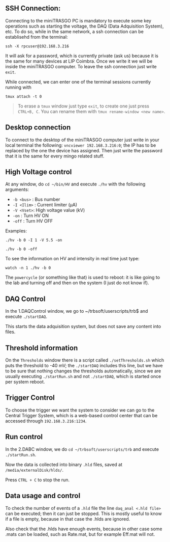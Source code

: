 ## SSH Connection:
Connecting to the miniTRASGO PC is mandatory to execute some key operations such as starting the voltage, the DAQ (Data Adquisition System), etc. To do so, while in the same network, a ssh connection can be establisehd from the terminal:
    
    ssh -X rpcuser@192.168.3.216
    
It will ask for a password, which is currently private (ask us) because it is the same for many devices at LIP Coimbra. Once we write it we will be inside the miniTRASGO computer. To leave the ssh connection just write `exit`.

While connected, we can enter one of the terminal sessions currently running with

    tmux attach -t 0

> To erase a `tmux` window just type `exit`, to create one just press `CTRL+B, C`. You can rename them with `tmux rename-window <new name>`.

## Desktop connection
To connect to the desktop of the miniTRASGO computer just write in your local terminal the following: `vncviewer 192.168.3.216:0`; the IP has to be replaced by the one the device has assigned. Then just write the password that it is the same for every mingo related stuff.

## High Voltage control
At any window, do `cd ~/bin/HV` and execute `./hv` with the following arguments:

- `-b <bus>` : Bus number
- `-I <Ilim>` : Current limiter (μA)
- `-V <Vset>`: High voltage value (kV)
- `-on` : Turn HV ON
- `-off` : Turn HV OFF

Examples:

    ./hv -b 0 -I 1 -V 5.5 -on 
<!-- tsk -->
    ./hv -b 0 -off

To see the information on HV and intensity in real time just type:

    watch -n 1 ./hv -b 0

The `powercycle` (or something like that) is used to reboot: it is like going to the lab and turning off and then on the system (I just do not know if).

## DAQ Control

In the 1.DAQControl window, we go to ~/trbsoft/userscripts/trb$ and execute `./startDAQ`.

This starts the data adquisition system, but does not save any content into files.

## Threshold information
On the `Thresholds` window there is a script called `./setThresholds.sh` which puts the threshold to -40 mV; the `./startDAQ` includes this line, but we have to be sure that nothing changes the thresholds automatically, since we are usually executing `./startRun.sh` and not `./startDAQ`, which is started once per system reboot.

## Trigger Control

To choose the trigger we want the system to consider we can go to the Central Trigger System, which is a web-based control center that can be accessed through `192.168.3.216:1234`.

## Run control

In the 2.DABC window, we do `cd ~/trbsoft/userscripts/trb` and execute `./startRun.sh`.

Now the data is collected into binary `.hld` files, saved at `/media/externalDisk/hlds/`.

Press `CTRL + C` to stop the run.

## Data usage and control
To check the number of events of a `.hld` file the line `daq_anal <.hld file>` can be executed; then it can just be stopped. This is mostly useful to know if a file is empty, because in that case the .hlds are ignored.

Also check that the .hlds have enough events, because in other case some .mats can be loaded, such as Rate.mat, but for example Eff.mat will not.
